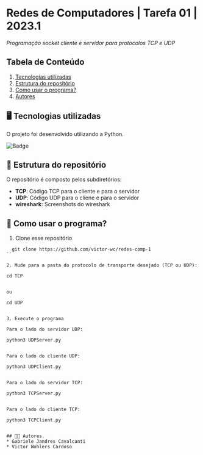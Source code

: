 # Redes de Computadores | Tarefa 01 | 2023.1
*Programação socket cliente e servidor para protocolos TCP e UDP*

## Tabela de Conteúdo

1. [Tecnologias utilizadas](#tecnologias-utilizadas)
2. [Estrutura do repositório](#estrutura-do-repositório)
3. [Como usar o programa?](#como-usar-o-programa)
4. [Autores](#autores)

## 🖥️ Tecnologias utilizadas
O projeto foi desenvolvido utilizando a Python.

![Badge](https://img.shields.io/badge/python-3670A0?style=for-the-badge&logo=python&logoColor=ffdd54)

## 📂 Estrutura do repositório
O repositório é composto pelos subdiretórios:
* **TCP**: Código TCP para o cliente e para o servidor
* **UDP**: Código UDP para o cliene e para o servidor
* **wireshark**: Screenshots do wireshark

## 🤔 Como usar o programa?

1.  Clone esse repositório
```
  git clone https://github.com/victor-wc/redes-comp-1
``

2. Mude para a pasta do protocolo de transporte desejado (TCP ou UDP):
```
    cd TCP
```

ou

```
    cd UDP
```

3. Execute o programa

Para o lado do servidor UDP:
```
    python3 UDPServer.py
```

Para o lado do cliente UDP:
```
    python3 UDPClient.py
```

Para o lado do servidor TCP:
```
    python3 TCPServer.py
```

Para o lado do cliente TCP:
```
    python3 TCPClient.py
```

## 👩‍💻 Autores
* Gabriele Jandres Cavalcanti
* Victor Wohlers Cardoso

